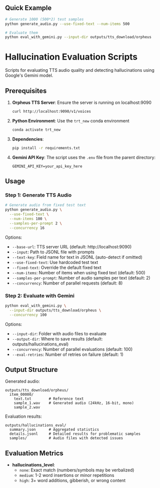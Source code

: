 ## Quick Example

```bash
# Generate 1000 (500*2) test samples
python generate_audio.py --use-fixed-text --num-items 500

# Evaluate them
python eval_with_gemini.py --input-dir outputs/tts_download/orpheus
```


# Hallucination Evaluation Scripts

Scripts for evaluating TTS audio quality and detecting hallucinations using Google's Gemini model.

## Prerequisites

1. **Orpheus TTS Server**: Ensure the server is running on localhost:9090
   ```bash
   curl http://localhost:9090/v1/voices
   ```

2. **Python Environment**: Use the `trt_new` conda environment
   ```bash
   conda activate trt_new
   ```

3. **Dependencies**:
   ```bash
   pip install -r requirements.txt
   ```

4. **Gemini API Key**: The script uses the `.env` file from the parent directory:
   ```
   GEMINI_API_KEY=your_api_key_here
   ```

## Usage

### Step 1: Generate TTS Audio

```bash
# Generate audio from fixed test text
python generate_audio.py \
  --use-fixed-text \
  --num-items 100 \
  --samples-per-prompt 2 \
  --concurrency 16
```

Options:
- `--base-url`: TTS server URL (default: http://localhost:9090)
- `--input`: Path to JSONL file with prompts
- `--text-key`: Field name for text in JSONL (auto-detect if omitted)
- `--use-fixed-text`: Use hardcoded test text
- `--fixed-text`: Override the default fixed text
- `--num-items`: Number of items when using fixed text (default: 500)
- `--samples-per-prompt`: Number of audio samples per text (default: 2)
- `--concurrency`: Number of parallel requests (default: 8)

### Step 2: Evaluate with Gemini

```bash
python eval_with_gemini.py \
  --input-dir outputs/tts_download/orpheus \
  --concurrency 100
```

Options:
- `--input-dir`: Folder with audio files to evaluate
- `--output-dir`: Where to save results (default: outputs/hallucinations_eval)
- `--concurrency`: Number of parallel evaluations (default: 100)
- `--eval-retries`: Number of retries on failure (default: 1)

## Output Structure

Generated audio:
```
outputs/tts_download/orpheus/
  item_00000/
    text.txt        # Reference text
    sample_1.wav    # Generated audio (24kHz, 16-bit, mono)
    sample_2.wav
```

Evaluation results:
```
outputs/hallucinations_eval/
  summary.json      # Aggregated statistics
  details.jsonl     # Detailed results for problematic samples
  samples/          # Audio files with detected issues
```

## Evaluation Metrics

- **hallucinations_level**: 
  - `none`: Exact match (numbers/symbols may be verbalized)
  - `medium`: 1-2 word insertions or minor repetitions
  - `high`: 3+ word additions, gibberish, or wrong content